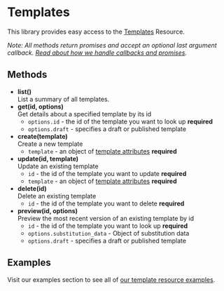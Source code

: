 # Templates

This library provides easy access to the [Templates](https://developers.sparkpost.com/api/templates) Resource.

*Note: All methods return promises and accept an optional last argument callback. [Read about how we handle callbacks and promises](/docs/async.md).*

## Methods
* **list()**<br />
  List a summary of all templates.
* **get(id, options)**<br />
  Get details about a specified template by its id
  * `options.id` - the id of the template you want to look up **required**
  * `options.draft` - specifies a draft or published template
* **create(template)**<br />
  Create a new template
  * `template` - an object of [template attributes](https://developers.sparkpost.com/api/templates#header-template-attributes) **required**
* **update(id, template)**<br />
  Update an existing template
  * `id` - the id of the template you want to update **required**
  * `template` - an object of [template attributes](https://developers.sparkpost.com/api/templates#header-template-attributes) **required**
* **delete(id)**<br />
  Delete an existing template
  * `id` - the id of the template you want to delete **required**
* **preview(id, options)**<br />
  Preview the most recent version of an existing template by id
  * `id` - the id of the template you want to look up **required**
  * `options.substitution_data` - Object of substitution data
  * `options.draft` - specifies a draft or published template

## Examples


Visit our examples section to see all of [our template resource examples](/examples/templates).

